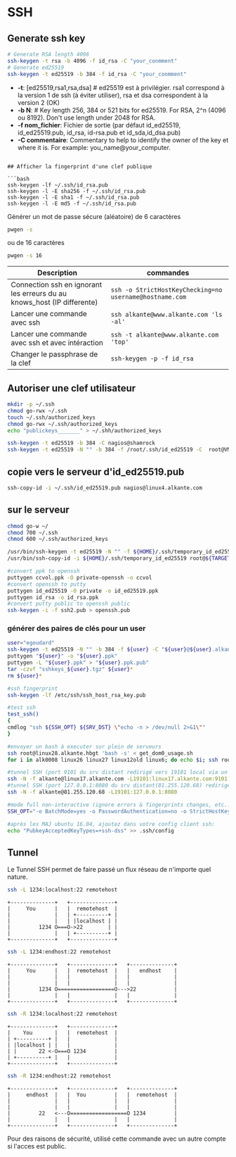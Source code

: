 # SSH


## Generate ssh key

```bash
# Generate RSA length 4096
ssh-keygen -t rsa -b 4096 -f id_rsa -C "your_conmment"
# Generate ed25519
ssh-keygen -t ed25519 -b 384 -f id_rsa -C "your_conmment"  
```

- **-t**: [ed25519,rsa1,rsa,dsa] # ed25519 est à privilégier. rsa1 correspond à la version 1 de ssh (à éviter utiliser), rsa et dsa correspondent à la version 2 (OK)
- **-b N**: # Key length 256, 384 or 521 bits for ed25519. For RSA, 2^n (4096 ou 8192). Don't use length under 2048 for RSA.
- **-f nom_fichier**: Fichier de sortie (par défaut id_ed25519, id_ed25519.pub, id_rsa, id-rsa.pub et id_sda,id_dsa.pub)
- **-C commentaire**: Commentary to help to identify the owner of the key et where it is. For example: you_name@your_computer.
```

## Afficher la fingerprint d'une clef publique

```bash
ssh-keygen -lf ~/.ssh/id_rsa.pub
ssh-keygen -l -E sha256 -f ~/.ssh/id_rsa.pub
ssh-keygen -l -E sha1 -f ~/.ssh/id_rsa.pub
ssh-keygen -l -E md5 -f ~/.ssh/id_rsa.pub
```

Générer un mot de passe sécure (aléatoire) de 6 caractères
```bash
pwgen -s
```
ou de 16 caractères
```bash
pwgen -s 16
```

| Description | commandes|
|-- |-- |
| Connection ssh en ignorant les erreurs du au knows_host (IP differente) | ```ssh -o StrictHostKeyChecking=no username@hostname.com``` |
| Lancer une commande avec ssh | ```ssh alkante@www.alkante.com 'ls -al'``` |
| Lancer une commande avec ssh et avec intéraction | ```ssh -t alkante@www.alkante.com 'top'``` |
| Changer le passphrase de la clef | ```ssh-keygen -p -f id_rsa``` |



## Autoriser une clef utilisateur
```bash
mkdir -p ~/.ssh  
chmod go-rwx ~/.ssh  
touch ~/.ssh/authorized_keys  
chmod go-rwx ~/.ssh/authorized_keys  
echo "publickeys_______" > ~/.shh/authorized_keys  

ssh-keygen -t ed25519 -b 384 -C nagios@shamrock  
ssh-keygen -t ed25519 -N "" -b 384 -f /root/.ssh/id_ed25519 -C  root@VMECHANGE  
```

## copie vers le serveur d'id_ed25519.pub
```bash
ssh-copy-id -i ~/.ssh/id_ed25519.pub nagios@linux4.alkante.com
```

## sur le serveur
```bash
chmod go-w ~/
chmod 700 ~/.ssh
chmod 600 ~/.ssh/authorized_keys

/usr/bin/ssh-keygen -t ed25519 -N "" -f ${HOME}/.ssh/temporary_id_ed25519
/usr/bin/ssh-copy-id -i ${HOME}/.ssh/temporary_id_ed25519 root@${TARGET_SERVER}

#convert ppk to openssh
puttygen ccvol.ppk -O private-openssh -o ccvol
#convert openssh to putty
puttygen id_ed25519 -O private -o id_ed25519.ppk
puttygen id_rsa -o id_rsa.ppk
#convert putty public to openssh public
ssh-keygen -i -f ssh2.pub > openssh.pub
```

### générer des paires de clés pour un user ###
```bash
user="egoudard"
ssh-keygen -t ed25519 -N "" -b 384 -f ${user} -C "${user}@${user}.alkante.al"
puttygen "${user}" -o "${user}.ppk"
puttygen -L "${user}.ppk" > "${user}.ppk.pub"
tar -czvf "sshkeys_${user}.tgz" ${user}*
rm ${user}*

#ssh fingerprint
ssh-keygen -lf /etc/ssh/ssh_host_rsa_key.pub

#test ssh
test_ssh()
{
cmdlog "ssh ${SSH_OPT} ${SRV_DST} \"echo -n > /dev/null 2>&1\""
}

#envoyer un bash à executer sur plein de serveurs
ssh root@linux28.alkante.hbgt 'bash -s' < get_dom0_usage.sh
for i in alk0008 linux26 linux27 linux12old linux6; do echo $i; ssh root@${i}.alkante.hbgt 'bash -s' < get_dom0_usage.sh;done

#tunnel SSH (port 9101 du srv distant redirigé vers 19101 local via un tunnel ssh)
ssh -N -f alkante@linux17.alkante.com -L19101:linux17.alkante.com:9101 sleep 60
#tunnel SSH (port 127.0.0.1:8080 du srv distant(81.255.120.68) redirigé vers 19101 local via un tunnel ssh)
ssh -N -f alkante@81.255.120.68 -L19101:127.0.0.1:8080

#mode full non-interactive (ignore errors & fingerprints changes, etc...)
SSH_OPT="-o BatchMode=yes -o PasswordAuthentication=no -o StrictHostKeyChecking=no -o CheckHostIP=no -o ConnectTimeout=30 -i ${SSH_KEY}"

#après les MAJ ubuntu 16.04, ajoutez dans votre config client ssh:
echo "PubkeyAcceptedKeyTypes=+ssh-dss" >> .ssh/config

```


## Tunnel

Le Tunnel SSH permet de faire passé un flux réseau de n'importe quel nature.

```bash
ssh -L 1234:localhost:22 remotehost
```

```ascii
+--------------+   +--------------+
|     You      |   |  remotehost  |
|              |   | +----------+ |
|              |   | |localhost | |
|         1234 O===O->22        | |
|              |   | +----------+ |
+--------------+   +--------------+
```

```bash
ssh -L 1234:endhost:22 remotehost
```
```ascii
+--------------+   +--------------+   +--------------+
|     You      |   |  remotehost  |   |   endhost    |
|              |   |              |   |              |
|              |   |              |   |              |
|         1234 O==================O--->22            |
|              |   |              |   |              |
+--------------+   +--------------+   +--------------+
```

```bash
ssh -R 1234:localhost:22 remotehost
```
```ascii
+--------------+   +--------------+
|    You       |   |  remotehost  |
| +----------+ |   |              |
| |localhost | |   |              |
| |       22 <-O===O 1234         |
| +----------+ |   |              |
+--------------+   +--------------+
```

```bash
ssh -R 1234:endhost:22 remotehost
```
```ascii
+--------------+   +--------------+   +--------------+
|     endhost  |   |  You         |   |  remotehost  |
|              |   |              |   |              |
|              |   |              |   |              |
|         22   <---O==================O 1234         |
|              |   |              |   |              |
+--------------+   +--------------+   +--------------+
```

Pour des raisons de sécurité, utilisé cette commande avec un autre compte si l'acces est public.

